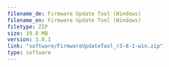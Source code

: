 ```yaml
---
filename_de: Firmware Update Tool (Windows)
filename_en: Firmware Update Tool (Windows)
filetype: ZIP
size: 39.0 MB
version: 3.8.1
link: "software/FirmwareUpdateTool_r3-8-1-win.zip"
type: software
---
```

